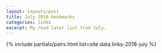 ```yaml
---
layout: layouts/post
title: July 2018 bookmarks
categories: links
excerpt: My read later list from July.
---
```


{% include partials/pairs.html list=site.data.links-2018-july %}
